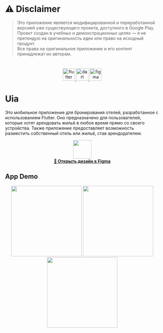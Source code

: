 # ⚠️ Disclaimer

> Это приложение является модифицированной и переработанной версией уже существующего проекта, доступного в Google Play.  
> Проект создан в учебных и демонстрационных целях — я не претендую на оригинальность идеи или право на исходный продукт.  
> Все права на оригинальное приложение и его контент принадлежат их авторам.

#


<p align="center">
<a href="https://flutter.dev" target="_blank" rel="noreferrer"> <img src="https://www.vectorlogo.zone/logos/flutterio/flutterio-icon.svg" alt="flutter" width="40" height="40"/> </a> 
<a href="https://dart.dev" target="_blank" rel="noreferrer"> <img src="https://www.vectorlogo.zone/logos/dartlang/dartlang-icon.svg" alt="dart" width="40" height="40"/> </a> 
<a href="https://www.figma.com/" target="_blank" rel="noreferrer"> <img src="https://www.vectorlogo.zone/logos/figma/figma-icon.svg" alt="figma" width="40" height="40"/> </a>
</p>

# Uia
Это мобильное приложение для бронирования отелей, разработанное с использованием Flutter.
Оно предназначено для пользователей, которые хотят арендовать жильё в любое время прямо со своего устройства.
Также приложение предоставляет возможность разместить собственный отель или жильё, став арендодателем.

<p align="center">
  <a href="https://www.figma.com/design/Z8obEManPdMZh8dlnFElc8/uia?node-id=0-1&t=DkSFjQl0Q0nnJKsk-1" target="_blank">
    <img src="https://www.vectorlogo.zone/logos/figma/figma-icon.svg" width="60" height="60"/>
    <br/>
    <strong>🎨 Открыть дизайн в Figma</strong>
  </a>
</p>

## App Demo
<div align="center">
<img src="https://github.com/theYernar/uia/blob/main/demo/demo1.gif" width=230 />
<img src="https://github.com/theYernar/uia/blob/main/demo/demo2.gif" width=230 />
<img src="https://github.com/theYernar/uia/blob/main/demo/demo3.gif" width=230 />
</div>